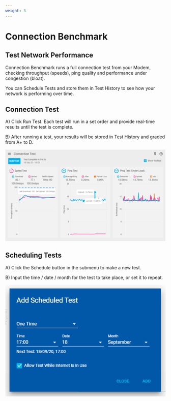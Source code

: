 ```yaml
---
weight: 3
---
```


# Connection Benchmark

## Test Network Performance

Connection Benchmark runs a full connection test from your Modem, checking throughput (speeds), ping quality and performance under congestion (bloat).

You can Schedule Tests and store them in Test History to see how your network is performing over time.

## Connection Test

A) Click Run Test. Each test will run in a set order and provide real-time results until the test is complete.

B) After running a test, your results will be stored in Test History and graded from A+ to D.

![b1443d7cfbb42d63526b3a254607b5c89256c750.png](connection-benchmark/b1443d7cfbb42d63526b3a254607b5c89256c750.png)

## Scheduling Tests

A) Click the Schedule button in the submenu to make a new test.

B) Input the time / date / month for the test to take place, or set it to repeat.

![f0c002b8f8752ba0ac4fdc063186099ac5c94f1b.png](connection-benchmark/f0c002b8f8752ba0ac4fdc063186099ac5c94f1b.png)
